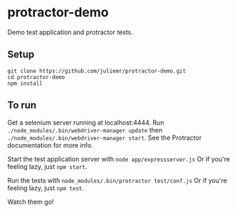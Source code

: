 protractor-demo
===============

Demo test application and protractor tests.

Setup
-----

    git clone https://github.com/juliemr/protractor-demo.git
    cd protractor-demo
    npm install

To run
------
Get a selenium server running at localhost:4444. Run `./node_modules/.bin/webdriver-manager update` then `./node_modules/.bin/webdriver-manager start`. See the Protractor documentation for more info.

Start the test application server with
`node app/expressserver.js`
Or if you're feeling lazy, just `npm start`.

Run the tests with
`node_modules/.bin/protractor test/conf.js`
Or if you're feeling lazy, just `npm test`.

Watch them go!
